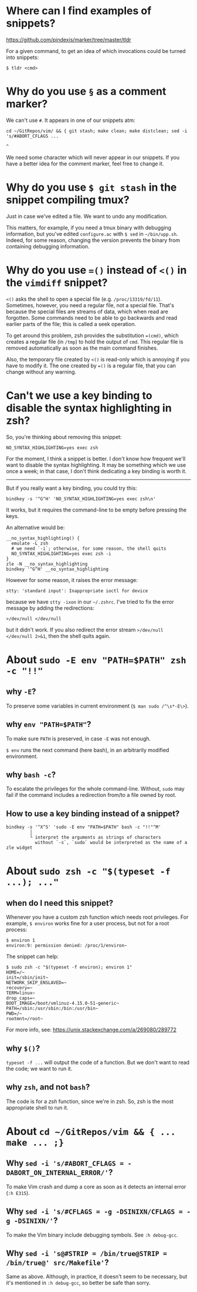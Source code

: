 # Where can I find examples of snippets?

<https://github.com/pindexis/marker/tree/master/tldr>

For a given  command, to get an  idea of which invocations could  be turned into
snippets:

    $ tldr <cmd>

# Why do you use `§` as a comment marker?

We can't use `#`.
It appears in one of our snippets atm:

    cd ~/GitRepos/vim/ && { git stash; make clean; make distclean; sed -i 's/#ABORT_CFLAGS ...
                                                                             ^

We need some character which will never appear in our snippets.
If you have a better idea for the comment marker, feel free to change it.

##
# Why do you use `$ git stash` in the snippet compiling tmux?

Just in case we've edited a file.
We want to undo any modification.

This matters, for example, if you need a tmux binary with debugging information,
but you've edited `configure.ac` with `$ sed` in `~/bin/upp.sh`.
Indeed,  for  some  reason,  changing  the  version  prevents  the  binary  from
containing debugging information.

# Why do you use `=()` instead of `<()` in the `vimdiff` snippet?

`<()` asks the shell to open a special file (e.g. `/proc/13319/fd/11`).
Sometimes, however, you need a regular file, not a special file.
That's  because the  special files  are  streams of  data, which  when read  are
forgotten.
Some commands  need to be  able to  go backwards and  read earlier parts  of the
file; this is called a seek operation.

To  get around  this  problem,  zsh provides  the  substitution `=(cmd)`,  which
creates a regular file (in `/tmp`) to hold the output of `cmd`.
This regular file is removed automatically as soon as the main command finishes.

Also, the temporary file created by `<()`  is read-only which is annoying if you
have to modify it.
The one  created by `=()`  is a  regular file, that  you can change  without any
warning.

# Can't we use a key binding to disable the syntax highlighting in zsh?

So, you're thinking about removing this snippet:

    NO_SYNTAX_HIGHLIGHTING=yes exec zsh

For the moment, I think a snippet is better.
I don't know how frequent we'll want to disable the syntax highlighting.
It may  be something  which we  use once  a week;  in that  case, I  don't think
dedicating a key binding is worth it.

---

But if you really want a key binding, you could try this:

    bindkey -s '^G^H' 'NO_SYNTAX_HIGHLIGHTING=yes exec zsh\n'

It works, but it requires the command-line to be empty before pressing the keys.

An alternative would be:

    __no_syntax_highlighting() {
      emulate -L zsh
      # we need `-i`; otherwise, for some reason, the shell quits
      NO_SYNTAX_HIGHLIGHTING=yes exec zsh -i
    }
    zle -N __no_syntax_highlighting
    bindkey '^G^H' __no_syntax_highlighting

However for some reason, it raises the error message:

    stty: 'standard input': Inappropriate ioctl for device

because we have `stty -ixon` in our `~/.zshrc`.
I've tried to fix the error message by adding the redirections:

    >/dev/null </dev/null

but it didn't work.
If you  also redirect the  error stream  `>/dev/null </dev/null 2>&1`,  then the
shell quits again.

##
# About `sudo -E env "PATH=$PATH" zsh -c "!!"`
## why `-E`?

To preserve some variables in current environment (`$ man sudo /^\s*-E\>`).

## why `env "PATH=$PATH"`?

To make sure `PATH` is preserved, in case `-E` was not enough.

`$ env` runs the next command (here bash), in an arbitrarily modified environment.

## why `bash -c`?

To escalate the privileges for the whole command-line.
Without, `sudo`  may fail if the  command includes a redirection  from/to a file
owned by root.

##
## How to use a key binding instead of a snippet?

    bindkey -s '^X^S' 'sudo -E env "PATH=$PATH" bash -c "!!"^M'
             │
             └ interpret the arguments as strings of characters
               without `-s`, `sudo` would be interpreted as the name of a zle widget

##
# About `sudo zsh -c "$(typeset -f ...); ..."`
## when do I need this snippet?

Whenever you have a custom zsh function which needs root privileges.
For example, `$ environ` works fine for a user process, but not for a root process:

    $ environ 1
    environ:9: permission denied: /proc/1/environ~

The snippet can help:

    $ sudo zsh -c "$(typeset -f environ); environ 1"
    HOME=/~
    init=/sbin/init~
    NETWORK_SKIP_ENSLAVED=~
    recovery=~
    TERM=linux~
    drop_caps=~
    BOOT_IMAGE=/boot/vmlinuz-4.15.0-51-generic~
    PATH=/sbin:/usr/sbin:/bin:/usr/bin~
    PWD=/~
    rootmnt=/root~

For more info, see: <https://unix.stackexchange.com/a/269080/289772>

##
## why `$()`?

`typeset -f ...` will output the code of a function.
But we don't want to read the code; we want to run it.

## why `zsh`, and not `bash`?

The code is for a *zsh* function, since we're in zsh.
So, zsh is the most appropriate shell to run it.

##
# About `cd ~/GitRepos/vim && { ... make ... ;}`
## Why `sed -i 's/#ABORT_CFLAGS = -DABORT_ON_INTERNAL_ERROR/'`?

To make Vim crash and dump a core as soon as it detects an internal error (`:h E315`).

## Why `sed -i 's/#CFLAGS = -g -DSINIXN/CFLAGS = -g -DSINIXN/'`?

To make the Vim binary include debugging symbols.
See `:h debug-gcc`.

## Why `sed -i 's@#STRIP = /bin/true@STRIP = /bin/true@' src/Makefile'`?

Same as above.
Although, in  practice, it doesn't seem  to be necessary, but  it's mentioned in
`:h debug-gcc`, so better be safe than sorry.

